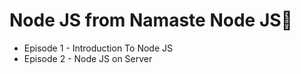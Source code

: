 # Node JS from Namaste Node JS🙏

- Episode 1 - Introduction To Node JS
- Episode 2 - Node JS on Server

